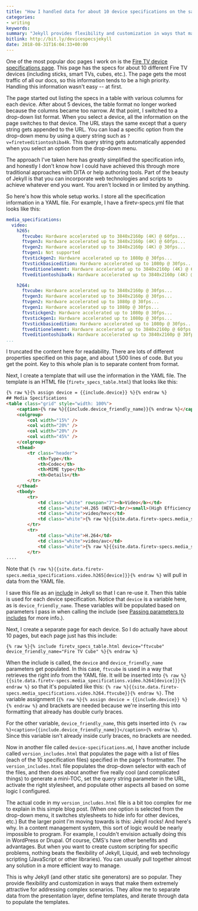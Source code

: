 ```yaml
---
title: "How I handled data for about 10 device specifications on the same page -- the advantages of a flexible, customizable web-based framework like Jekyll"
categories:
- writing
keywords:
summary: "Jekyll provides flexibility and customization in ways that make it extremely attractive for addressing complex scenarios. You can separate data from the presentation layer, define templates, and iterate through data to populate the templates. In this post, I explain how I approached a device specifications page that has specs for about 10 different devices all shown on the same page."
bitlink: http://bit.ly/devicespecsjekyll
date: 2018-08-31T16:04:33+00:00
---
```


One of the most popular doc pages I work on is the [Fire TV device specifications page](https://developer.amazon.com/docs/fire-tv/device-specifications.html). This page has the specs for about 10 different Fire TV devices (including sticks, smart TVs, cubes, etc.). The page gets the most traffic of all our docs, so this information tends to be a high priority. Handling this information wasn't easy -- at first.

The page started out listing the specs in a table with various columns for each device. After about 5 devices, the table format no longer worked because the columns became too narrow. At that point, I switched to a drop-down list format. When you select a device, all the information on the page switches to that device. The URL stays the same except that a query string gets appended to the URL. You can load a specific option from the drop-down menu by using a query string such as `?v=firetveditiontoshiba4k`. This query string gets automatically appended when you select an option from the drop-down menu.

The approach I've taken here has greatly simplified the specification info, and honestly I don't know how I could have achieved this through more traditional approaches with DITA or help authoring tools. Part of the beauty of Jekyll is that you can incorporate web technologies and scripts to achieve whatever end you want. You aren't locked in or limited by anything.

So here's how this whole setup works. I store all the specification information in a YAML file. For example, I have a firetv-specs.yml file that looks like this:


```yaml
media_specifications:
  video:
    h265:
      ftvcube: Hardware accelerated up to 3840x2160p (4K) @ 60fps...
      ftvgen3: Hardware accelerated up to 3840x2160p (4K) @ 60fps...
      ftvgen2: Hardware accelerated up to 3840x2160p (4K) @ 30fps...
      ftvgen1: Not supported
      ftvstickgen2: Hardware accelerated up to 1080p @ 30fps...
      ftvstickbasicedition: Hardware accelerated up to 1080p @ 30fps...
      ftveditionelement: Hardware accelerated up to 3840x2160p (4K) @ 60fps...
      ftveditiontoshiba4k: Hardware accelerated up to 3840x2160p (4K) @ 60fps...

    h264:
      ftvcube: Hardware accelerated up to 3840x2160p @ 30fps...
      ftvgen3: Hardware accelerated up to 3840x2160p @ 30fps...
      ftvgen2: Hardware accelerated up to 1080p @ 30fps...
      ftvgen1: Hardware accelerated up to 1080p @ 30fps...
      ftvstickgen2: Hardware accelerated up to 1080p @ 30fps...
      ftvstickgen1: Hardware accelerated up to 1080p @ 30fps...
      ftvstickbasicedition: Hardware accelerated up to 1080p @ 30fps...
      ftveditionelement: Hardware accelerated up to 3840x2160p @ 60fps...
      ftveditiontoshiba4k: Hardware accelerated up to 3840x2160p @ 30fps...
...
```

I truncated the content here for readability. There are lots of different properties specified on this page, and about 1,500 lines of code. But you get the point. Key to this whole plan is to separate content from format.

Next, I create a template that will use the information in the YAML file. The template is an HTML file (`firetv_specs_table.html`) that looks like this:

```html
{% raw %}{% assign device = {{include.device}} %}{% endraw %}
## Media Specifications
<table class="grid" style="width: 100%">
    <caption>{% raw %}{{include.device_friendly_name}}{% endraw %}</caption>
    <colgroup>
        <col width="15%" />
        <col width="20%" />
        <col width="20%" />
        <col width="45%" />
    </colgroup>
    <thead>
        <tr class="header">
            <th>Type</th>
            <th>Codec</th>
            <th>MIME type</th>
            <th>Details</th>
        </tr>
    </thead>
    <tbody>
        <tr>
            <td class="white" rowspan="7"><b>Video</b></td>
            <td class="white">H.265 (HEVC)<br/><small>(High Efficiency Video Coding)</small></td>
            <td class="white">video/hevc</td>
            <td class="white">{% raw %}{{site.data.firetv-specs.media_specifications.video.h265[device]}}{% endraw %}</td>
        </tr>
        <tr>
            <td class="white">H.264</td>
            <td class="white">video/avc</td>
            <td class="white">{% raw %}{{site.data.firetv-specs.media_specifications.video.h264[device]}}{% endraw %}</td>
        </tr>
....
```

Note that `{% raw %}{{site.data.firetv-specs.media_specifications.video.h265[device]}}{% endraw %}` will pull in data from the YAML file.

I save this file as an [include](https://jekyllrb.com/docs/includes/) in Jekyll so that I can re-use it. Then this table is used for each device specification. Notice that `device` is a variable here, as is `device_friendly_name`. These variables will be populated based on parameters I pass in when calling the include (see [Passing parameters to includes](https://jekyllrb.com/docs/includes/#passing-parameters-to-includes) for more info.).

Next, I create a separate page for each device. So I do actually have about 10 pages, but each page just has this include:

```liquid
{% raw %}{% include firetv_specs_table.html device="ftvcube" device_friendly_name="Fire TV Cube" %}{% endraw %}
```

When the include is called, the `device` and `device_friendly_name` parameters get populated. In this case, `ftvcube` is used in a way that retrieves the right info from the YAML file. It will be inserted into `{% raw %}{{site.data.firetv-specs.media_specifications.video.h264[device]}}{% endraw %}` so that it's populated like this: `{% raw %}{{site.data.firetv-specs.media_specifications.video.h264.ftvcube}}{% endraw %}`. The variable assignment (`{% raw %}{% assign device = {{include.device}} %}{% endraw %}` and brackets are needed because we're inserting this into formatting that already has double curly braces.

For the other variable, `device_friendly_name`, this gets inserted into `{% raw %}<caption>{{include.device_friendly_name}}</caption>{% endraw %}`. Since this variable isn't already inside curly braces, no brackets are needed.

Now in another file called `device-specifications.md`, I have another include called `version_includes.html` that populates the page with a list of files (each of the 10 specification files) specified in the page's frontmatter. The `version_includes.html` file populates the drop-down selector with each of the files, and then does about another five really cool (and complicated things) to generate a mini-TOC, set the query string parameter in the URL, activate the right stylesheet, and populate other aspects all based on some logic I configured.

The actual code in my `version_includes.html` file is a bit too complex for me to explain in this simple blog post. (When one option is selected from the drop-down menu, it switches stylesheets to hide info for other devices, etc.) But the larger point I'm moving towards is this: Jekyll rocks! And here's why. In a content management system, this sort of logic would be nearly impossible to program. For example, I couldn't envision actually doing this in WordPress or Drupal. Of course, CMS's have other benefits and advantages. But when you want to create custom scripting for specific problems, nothing beats the flexibility of Jekyll, Liquid, and web technology scripting (JavaScript or other libraries). You can usually pull together almost any solution in a more efficient way to manage.

This is why Jekyll (and other static site generators) are so popular. They provide flexibility and customization in ways that make them extremely attractive for addressing complex scenarios. They allow me to separate data from the presentation layer, define templates, and iterate through data to populate the templates.
